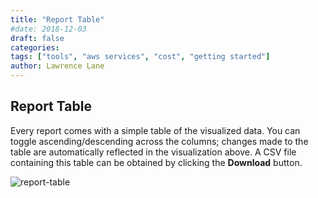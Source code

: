 ```yaml
---
title: "Report Table"
#date: 2018-12-03
draft: false
categories:
tags: ["tools", "aws services", "cost", "getting started"]
author: Lawrence Lane
---
```


## Report Table
Every report comes with a simple table of the visualized data. You can toggle ascending/descending across the columns; changes made to the table are automatically reflected in the visualization above. A CSV file containing this table can be obtained by clicking the **Download** button.

![report-table](/images/reports-aws-services-cost/report-table.png)
